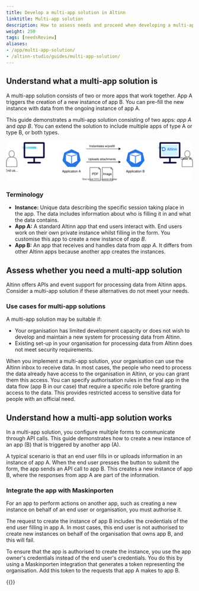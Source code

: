 ```yaml
---
title: Develop a multi-app solution in Altinn
linktitle: Multi-app solution
description: How to assess needs and proceed when developing a multi-app solution
weight: 250
tags: [needsReview]
aliases:
- /app/multi-app-solution/
- /altinn-studio/guides/multi-app-solution/
---
```


## Understand what a multi-app solution is

A multi-app solution consists of two or more apps that work together.
App A triggers the creation of a new instance of app B.
You can pre-fill the new instance with data from the ongoing instance of app A.

This guide demonstrates a multi-app solution consisting of two apps: _app A_ and _app B_.
You can extend the solution to include multiple apps of type A or type B, or both types.

![Example architecture for a multi-app solution](multi-app-architecture.drawio.svg)

### Terminology

- **Instance:** Unique data describing the specific session taking place in the app.
  The data includes information about who is filling it in and what the data contains.
- **App A:** A standard Altinn app that end users interact with.
  End users work on their own private instance whilst filling in the form.
  You customise this app to create a new instance of _app B_.
- **App B:** An app that receives and handles data from _app A_.
  It differs from other Altinn apps because another app creates the instances.

## Assess whether you need a multi-app solution

Altinn offers APIs and event support for processing data from Altinn apps.
Consider a multi-app solution if these alternatives do not meet your needs.

### Use cases for multi-app solutions

A multi-app solution may be suitable if:

- Your organisation has limited development capacity or does not wish to develop and maintain
  a new system for processing data from Altinn.
- Existing set-up in your organisation for processing data from Altinn does not meet security requirements.

When you implement a multi-app solution, your organisation can use the Altinn inbox to receive data.
In most cases, the people who need to process the data already have access to the organisation in Altinn,
or you can grant them this access. You can specify authorisation rules in the final app in the data flow
(app B in our case) that require a specific role before granting access to the data.
This provides restricted access to sensitive data for people with an official need.

## Understand how a multi-app solution works

In a multi-app solution, you configure multiple forms to communicate through API calls.
This guide demonstrates how to create a new instance of an app (B) that is triggered by another app (A).

A typical scenario is that an end user fills in or uploads information in an instance of app A.
When the end user presses the button to submit the form, the app sends an API call to app B.
This creates a new instance of app B, where the responses from app A are part of the information.

### Integrate the app with Maskinporten

For an app to perform actions on another app, such as creating a new instance
on behalf of an end user or organisation, you must authorise it.

The request to create the instance of app B includes the credentials of the end user filling in app A.
In most cases, this end user is not authorised to create new instances on behalf of the organisation
that owns app B, and this will fail.

To ensure that the app is authorised to create the instance, you use the app owner's
credentials instead of the end user's credentials.
You do this by using a Maskinporten integration that generates a token representing the organisation.
Add this token to the requests that app A makes to app B.

{{<children description="true" />}}
